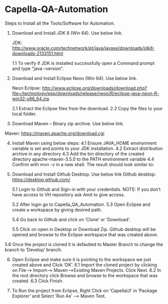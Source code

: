 # Capella-QA-Automation
Steps to Install all the Tools/Software for Automation.
1) Download and Install JDK 8 (Win 64).  Use below link.

	JDK: http://www.oracle.com/technetwork/pt/java/javase/downloads/jdk8-downloads-2133151.html

	1.1 To verify if JDK is installed successfully open a Command prompt and type "java –version".
		
			
2) Download and Install Eclipse Neon (Win 64).  Use below link.

	Neon Eclipse: http://www.eclipse.org/downloads/download.php?file=/technology/epp/downloads/release/neon/R/eclipse-java-neon-R-win32-x86_64.zip

	2.1 Extract the Eclipse files from the download.
	2.2 Copy the files to your local folder.


3)	Download Maven – Binary zip archive. Use below link.

 Maven: https://maven.apache.org/download.cgi

 
4)	Install Maven using below steps:
4.1	Ensure JAVA_HOME environment variable is set and points to your JDK installation.
4.2	Extract distribution archive in any directory
4.3 Add the bin directory of the created directory apache-maven-3.5.0 to                     the PATH environment variable
4.4 Confirm with mvn -v in a new shell. The result should look similar to:
 

5)	Download and Install Github Desktop. Use below link
Github desktop: https://desktop.github.com/

	5.1  Login to Github and Sign-in with your credentials.
	NOTE: If you don’t have access to VH repository ask Amit to give access.

	5.2  After login go to Capella_QA_Automation.
	5.3  Open Eclipse and create a workspace by giving desired path.

	5.4  Go back to Github and click on ‘Clone’ or ‘Download’.

	5.5  Click on open in Desktop or Download Zip.
Github desktop will be opened and browse to the Eclipse workspace that was created above.

				
5.6  Once the project is cloned it is defaulted to Master Branch to change the branch to ‘Develop’ branch.
	
6)	Open Eclipse and make sure it is pointing to the workspace we just created above and Click ‘OK’.
6.1  Import the cloned project by clicking on 
File--> Import--> Maven-->Existing Maven Projects. Click Next.
6.2  In the root directory click Browse and browse to the workspace that was created.
6.3  Click Finish.

7)	To Run the project from Eclipse, Right Click on ‘CapellaUI’ in ‘Package Explorer’ and Select ‘Run As’ --> Maven Test.

